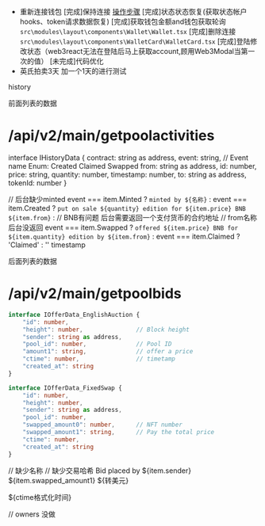 - 重新连接钱包
    [完成]保持连接 [操作步骤](https://juejin.cn/post/6971703783868858382/)
    [完成]状态状态恢复(获取状态帐户hooks、token请求数据恢复)
    [完成]获取钱包金额and钱包获取轮询   `src\modules\layout\components\Wallet\Wallet.tsx`
    [完成]删除连接 `src\modules\layout\components\WalletCard\WalletCard.tsx`
    [完成]登陆修改状态（web3react无法在登陆后马上获取account,顾用Web3Modal当第一次的值）
    [未完成]代码优化
- 英氏拍卖3天 
加一个1天的进行测试


history

前面列表的数据
# /api/v2/main/getpoolactivities

interface IHistoryData {
    contract: string as address,
    event: string,					// Event name Enum: Created Claimed Swapped 
    from: string as address,
    id: number,
    price: string,
    quantity: number,
    timestamp: number,
    to: string as address,
    tokenId: number
}
 
// 后台缺少minted
event === item.Minted ? `minted by ${名称}` :
event === item.Created ? `put on sale ${quantity} edition for ${item.price} BNB ${item.from}` :
// BNB有问题   后台需要返回一个支付货币的合约地址
// from名称后台没返回
event === item.Swapped ? `offered ${item.price} BNB for ${item.quantity} edition by ${item.from}` : 
event === item.Claimed ? 'Claimed' : 
''
timestamp








后面列表的数据
# /api/v2/main/getpoolbids


```ts
interface IOfferData_EnglishAuction {
    "id": number,						
    "height": number,				// Block height
    "sender": string as address,	
    "pool_id": number,				// Pool ID
    "amount1": string,				// offer a price
    "ctime": number,				// timetamp
    "created_at": string
}

interface IOfferData_FixedSwap {
    "id": number,
    "height": number,
    "sender": string as address,
    "pool_id": number,
    "swapped_amount0": number,		// NFT number
    "swapped_amount1": string,		// Pay the total price
    "ctime": number,
    "created_at": string
}

```

// 缺少名称
// 缺少交易哈希
Bid placed by ${item.sender} ${item.swapped_amount1} ${转美元} 
   
${ctime格式化时间}


// owners 没做